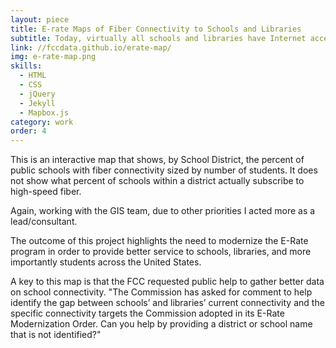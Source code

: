 ```yaml
---
layout: piece
title: E-rate Maps of Fiber Connectivity to Schools and Libraries
subtitle: Today, virtually all schools and libraries have Internet access
link: //fccdata.github.io/erate-map/
img: e-rate-map.png
skills:
  - HTML
  - CSS
  - jQuery
  - Jekyll
  - Mapbox.js
category: work
order: 4
---
```

This is an interactive map that shows, by School District, the percent of public schools with fiber connectivity sized by number of students. It does not show what percent of schools within a district actually subscribe to high-speed fiber.

Again, working with the GIS team, due to other priorities I acted more as a lead/consultant.

The outcome of this project highlights the need to modernize the E-Rate program in order to provide better service to schools, libraries, and more importantly students across the United States.

A key to this map is that the FCC requested public help to gather better data on school connectivity. "The Commission has asked for comment to help identify the gap between schools’ and libraries’ current connectivity and the specific connectivity targets the Commission adopted in its E-Rate Modernization Order. Can you help by providing a district or school name that is not identified?"